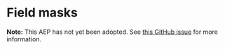 # Field masks

**Note:** This AEP has not yet been adopted. See
[this GitHub issue](https://github.com/aep-dev/aep.dev/issues/15) for more
information.

